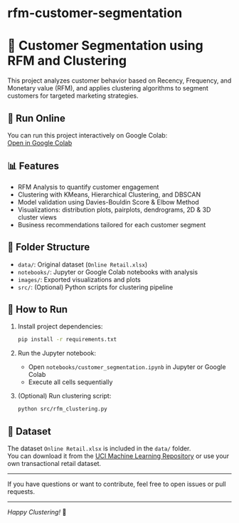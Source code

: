 # rfm-customer-segmentation
# 🧠 Customer Segmentation using RFM and Clustering

This project analyzes customer behavior based on Recency, Frequency, and Monetary value (RFM), and applies clustering algorithms to segment customers for targeted marketing strategies.

## 🔗 Run Online

You can run this project interactively on Google Colab:  
[Open in Google Colab](https://colab.research.google.com/drive/1dH3XHSSzvBT9WSs-wa1khsRp9Wbl8Onx?usp=sharing)

## 📊 Features
- RFM Analysis to quantify customer engagement  
- Clustering with KMeans, Hierarchical Clustering, and DBSCAN  
- Model validation using Davies-Bouldin Score & Elbow Method  
- Visualizations: distribution plots, pairplots, dendrograms, 2D & 3D cluster views  
- Business recommendations tailored for each customer segment  

## 📁 Folder Structure
- `data/`: Original dataset (`Online Retail.xlsx`)  
- `notebooks/`: Jupyter or Google Colab notebooks with analysis  
- `images/`: Exported visualizations and plots  
- `src/`: (Optional) Python scripts for clustering pipeline  

## 🚀 How to Run
1. Install project dependencies:
    ```bash
    pip install -r requirements.txt
    ```
2. Run the Jupyter notebook:
    - Open `notebooks/customer_segmentation.ipynb` in Jupyter or Google Colab  
    - Execute all cells sequentially  

3. (Optional) Run clustering script:
    ```bash
    python src/rfm_clustering.py
    ```

## 📎 Dataset
The dataset `Online Retail.xlsx` is included in the `data/` folder.  
You can download it from the [UCI Machine Learning Repository](https://archive.ics.uci.edu/ml/datasets/online+retail) or use your own transactional retail dataset.  

---

If you have questions or want to contribute, feel free to open issues or pull requests.

---

*Happy Clustering!* 🚀
